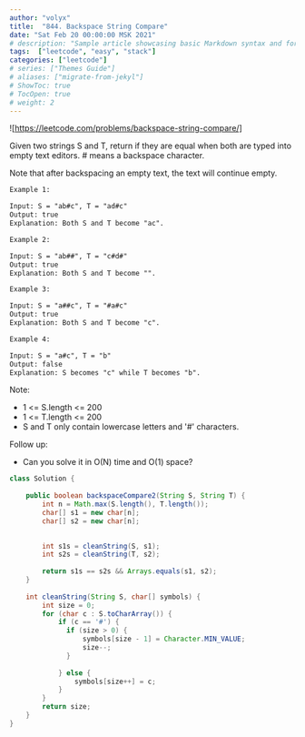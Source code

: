 ```yaml
---
author: "volyx"
title:  "844. Backspace String Compare"
date: "Sat Feb 20 00:00:00 MSK 2021"
# description: "Sample article showcasing basic Markdown syntax and formatting for HTML elements."
tags:  ["leetcode", "easy", "stack"]
categories: ["leetcode"]
# series: ["Themes Guide"]
# aliases: ["migrate-from-jekyl"]
# ShowToc: true
# TocOpen: true
# weight: 2
---
```


![https://leetcode.com/problems/backspace-string-compare/]

Given two strings S and T, return if they are equal when both are typed into empty text editors. # means a backspace character.

Note that after backspacing an empty text, the text will continue empty.

```txt
Example 1:

Input: S = "ab#c", T = "ad#c"
Output: true
Explanation: Both S and T become "ac".

Example 2:

Input: S = "ab##", T = "c#d#"
Output: true
Explanation: Both S and T become "".

Example 3:

Input: S = "a##c", T = "#a#c"
Output: true
Explanation: Both S and T become "c".

Example 4:

Input: S = "a#c", T = "b"
Output: false
Explanation: S becomes "c" while T becomes "b".
```

Note:

- 1 <= S.length <= 200
- 1 <= T.length <= 200
- S and T only contain lowercase letters and '#' characters.

Follow up:

- Can you solve it in O(N) time and O(1) space?

```java
class Solution {
    
    public boolean backspaceCompare2(String S, String T) {
        int n = Math.max(S.length(), T.length());
        char[] s1 = new char[n];
        char[] s2 = new char[n];
        

        int s1s = cleanString(S, s1);
        int s2s = cleanString(T, s2);
        
        return s1s == s2s && Arrays.equals(s1, s2);
    }
    
    int cleanString(String S, char[] symbols) {
        int size = 0;
        for (char c : S.toCharArray()) {
            if (c == '#') {
              if (size > 0) {
                  symbols[size - 1] = Character.MIN_VALUE;
                  size--;
              }  
                
            } else {
                symbols[size++] = c;
            }
        }
        return size;
    }
}
